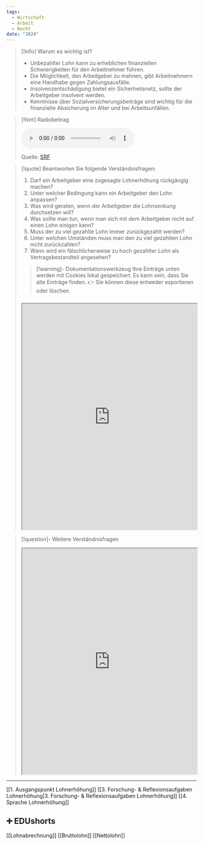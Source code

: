 ```yaml
---
tags:
  - Wirtschaft
  - Arbeit
  - Recht
date: "2024"
---
```

>[!info] Warum es wichtig ist?
>- Unbezahlter Lohn kann zu erheblichen finanziellen Schwierigkeiten für den Arbeitnehmer führen.
>- Die Möglichkeit, den Arbeitgeber zu mahnen, gibt Arbeitnehmern eine Handhabe gegen Zahlungsausfälle.
>- Insolvenzentschädigung bietet ein Sicherheitsnetz, sollte der Arbeitgeber insolvent werden.
>- Kenntnisse über Sozialversicherungsbeiträge sind wichtig für die finanzielle Absicherung im Alter und bei Arbeitsunfällen.

>[!hint] Radiobeitrag
>
><audio controls><source src="https://srfaudio-a.akamaihd.net/delivery/world/746cade0-c873-4e74-a610-ccf56f655d29.mp3"></audio>
>
>Quelle: [SRF](https://www.srf.ch/play/radio/redirect/detail/a7a9d4a9-e164-4bd9-ba62-f8bce7175cf2)

>[!quote] Beantworten Sie folgende Verständnisfragen:
>1. Darf ein Arbeitgeber eine zugesagte Lohnerhöhung rückgängig machen?
>2. Unter welcher Bedingung kann ein Arbeitgeber den Lohn anpassen?
>3. Was wird geraten, wenn der Arbeitgeber die Lohnsenkung durchsetzen will?
>4. Was sollte man tun, wenn man sich mit dem Arbeitgeber nicht auf einen Lohn einigen kann?
>5. Muss der zu viel gezahlte Lohn immer zurückgezahlt werden?
>6. Unter welchen Umständen muss man den zu viel gezahlten Lohn nicht zurückzahlen?
>7. Wann wird ein fälschlicherweise zu hoch gezahlter Lohn als Vertragsbestandteil angesehen?
>
>>[!warning]- Dokumentationswerkzeug 
>Ihre Einträge unten werden mit Cookies lokal gespeichert. Es kann sein, dass Sie alte Einträge finden. 
>👉 Sie können diese entweder exportieren oder löschen.
>#####
><iframe width="100%" height="600" src="https://app.Lumi.education/run/dw_E7K" allowfullscreen allow="geolocation *; autoplay; encrypted-media"></iframe>


>[!question]- Weitere Verständnisfragen
><iframe width="100%" height="600" src="https://app.Lumi.education/run/36WSHX" allowfullscreen allow="geolocation *; autoplay; encrypted-media"></iframe>

---
[[1. Ausgangspunkt Lohnerhöhung]]
[[3. Forschung- & Reflexionsaufgaben Lohnerhöhung|3. Forschung- & Reflexionsaufgaben Lohnerhöhung]]
[[4. Sprache Lohnerhöhung]]

## ➕ EDUshorts
[[Lohnabrechnung]]
[[Bruttolohn]]
[[Nettolohn]]